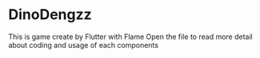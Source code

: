 # DinoDengzz
This is game create by Flutter with Flame
Open the file to read more detail about coding and usage of each components

